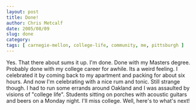 ```yaml
---
layout: post
title: Done!
author: Chris Metcalf
date: 2005/08/09
slug: done
category: 
tags: [ carnegie-mellon, college-life, community, me, pittsburgh ]
---
```


Yes. That there about sums it up. I'm done. Done with my Masters degree. Probably done with my college career for awhile.
Its a weird feeling. I celebrated it by coming back to my apartment and packing for about six hours. And now I'm celebrating with a nice rum and tonic. Still strange though. I had to run some errands around Oakland and I was assaulted by visions of "college life". Students sitting on porches with acoustic guitars and beers on a Monday night. I'll miss college.
Well, here's to what's next!
